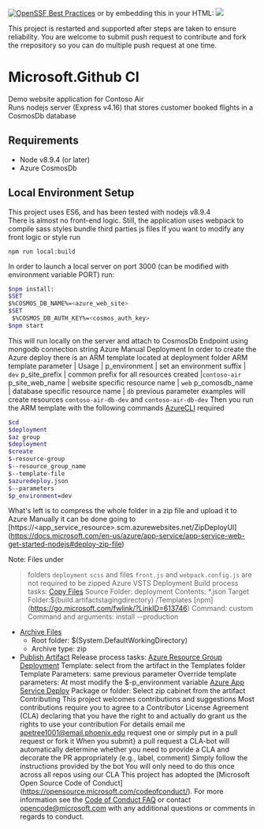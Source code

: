 [![OpenSSF Best Practices](https://bestpractices.coreinfrastructure.org/projects/7728/badge)](https://bestpractices.coreinfrastructure.org/projects/7728)
or by embedding this in your HTML:
<a href="https://bestpractices.coreinfrastructure.org/projects/7728"><img src="https://bestpractices.coreinfrastructure.org/projects/7728/badge"></a>

This project is restarted
and supported
after steps are taken to ensure reliability.
You are welcome to submit push request to contribute 
and fork the rrepository so you can
do multiple push request at one time.
# Microsoft.Github CI 
Demo website application for Contoso Air  
Runs  nodejs server 
(Express v4.16)
that stores customer 
booked flights 
in a CosmosDb database
## Requirements
* Node v8.9.4 (or later)
* Azure CosmosDb
## Local Environment Setup
This project uses
ES6, and has been tested with nodejs v8.9.4  
There is almost 
no front-end logic. Still, the application uses 
webpack to compile 
sass styles 
bundle third parties 
js files
If you want to modify any front logic or style run

`npm run local:build`

In order to launch 
a local server on 
port 3000
(can be modified 
with environment
variable PORT)
run:
```bash 
$npm install:
$SET
$%COSMOS_DB_NAME%=<azure_web_site>
$SET
 $%COSMOS_DB_AUTH_KEY%=<cosmos_auth_key>
$npm start
```
This will run locally
on the server 
and attach to 
CosmosDb Endpoint 
using mongodb 
connection string
Azure Manual Deployment
In order to create the 
Azure deploy there is an 
ARM template located
at deployment folder
ARM template parameter 
| Usage | p_environment | set an environment suffix
| `dev`
p_site_prefix | common prefix for all resources created
|`contoso-air`
p_site_web_name | website specific resource name 
| `web`
p_comosdb_name | database specific resource name
| `db`
 previous parameter
 examples will create 
 resources
 `contoso-air-db-dev` 
 and 
 `contoso-air-db-dev`
Then you run the ARM
template with
the following commands
[AzureCLI](https://docs.microsoft.com/en-us/cli/azure/install-azure-cli?view=azure-cli-latest) required
```bash
$cd
$deployment
$az group
$deployment
$create
$-resource-group 
$--resource_group_name
$--template-file
$azuredeploy.json
$--parameters
$p_environment=dev
```
What's left is to 
compress the whole folder
in a zip file and upload
it to Azure
Manually it can be done 
going to [https://<app_service_resource>.scm.azurewebsites.net/ZipDeployUI]
(https://docs.microsoft.com/en-us/azure/app-service/app-service-web-get-started-nodejs#deploy-zip-file)
>
 Note: Files under
>folders
>`deployment`
>`scss`
>and files `front.js`
> and `webpack.config.js`
> are not required to
> be zipped
Azure VSTS Deployment
Build process tasks: [Copy Files](https://go.microsoft.com/fwlink/?LinkID=708389)
> Source Folder: deployment
  Contents: *.json
  Target Folder:$(build.artifactstagingdirectory)
>/Templates [npm]
>(https://go.microsoft.com/fwlink/?LinkID=613746)
Command: custom
Command and arguments: install --production
- [Archive Files](http://go.microsoft.com/fwlink/?LinkId=809083)
  - Root folder: $(System.DefaultWorkingDirectory)
  - Archive type: zip
- [Publish Artifact](https://go.microsoft.com/fwlink/?LinkID=708390)
Release process tasks:
[Azure Resource Group Deployment](https://aka.ms/argtaskreadme)
Template: select from the artifact in the Templates folder
Template Parameters: same previous parameter
Override template parameters: At most modify the
$-p_environment variable
[Azure App Service Deploy](https://aka.ms/azurermwebdeployreadme)
 Package or folder: Select
 zip cabinet
from the artifact
Contributing
This project welcomes contributions and
suggestions Most contributions require you to agree
to a Contributor License Agreement
(CLA) declaring that
you have the right to
and actually do
grant us the rights
to use your contribution
For details
email me <apetree1001@email.phoenix.edu>
request one or simply put in a pull request or fork it
When you submit}
a pull request
a CLA-bot will automatically determine whether you need to provide a CLA
and decorate the
PR appropriately
(e.g., label, comment)
Simply follow the instructions
provided by the bot
You will only need to do this once across all repos using our CLA
This project has adopted
the [Microsoft Open Source Code of Conduct]
(https://opensource.microsoft.com/codeofconduct/).
For more information see the [Code of Conduct FAQ](https://opensource.microsoft.com/codeofconduct/faq/)
 or contact [opencode@microsoft.com](mailto:opencode@microsoft.com) with any additional questions or comments in regards to conduct.
